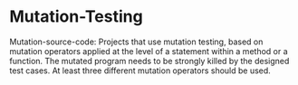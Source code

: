 # Mutation-Testing

Mutation-source-code: Projects that use mutation testing, based on mutation operators applied at the level of a statement within a method or a function. The mutated program needs to be strongly killed by the designed test cases. At least three different mutation operators should be used.
